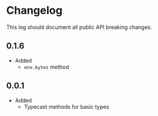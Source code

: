 # Changelog

This log should document all public API breaking changes.

## 0.1.6

- Added
  - `env.bytes` method

## 0.0.1

- Added
  - Typecast methods for basic types
